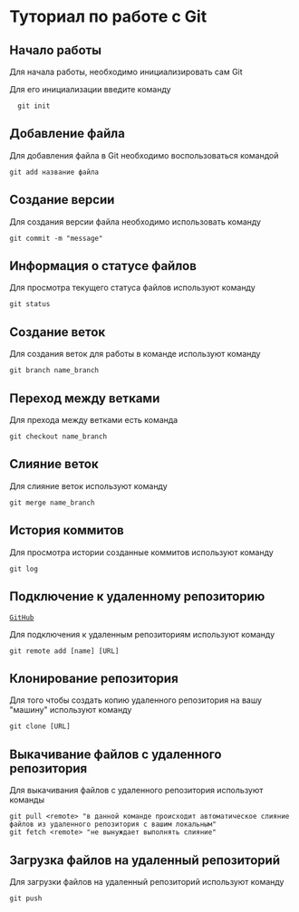 # Туториал по работе с Git

## Начало работы

Для начала работы, необходимо инициализировать сам Git

Для его инициализации введите команду 

```
  git init
```

## Добавление файла

Для добавления файла в Git необходимо воспользоваться командой 

```
git add название файла
```

## Создание версии

Для создания версии файла необходимо использовать команду
```
git commit -m "message"
```

## Информация о статусе файлов

Для просмотра текущего статуса файлов используют команду
~~~
git status
~~~

## Создание веток

Для создания веток для работы в команде используют команду
```
git branch name_branch
```
## Переход между ветками

Для прехода между ветками есть команда

```
git checkout name_branch
```
## Слияние веток

Для слияние веток используют команду
~~~
git merge name_branch
~~~

## История коммитов

Для просмотра истории созданные коммитов используют команду

~~~
git log
~~~

## Подключение к удаленному репозиторию

<code>[GitHub](https://github.com/)</code>

Для подключения к удаленным репозиториям используют команду

~~~
git remote add [name] [URL]
~~~

## Клонирование репозитория

Для того чтобы создать копию удаленного репозитория на вашу "машину" используют команду
~~~
git clone [URL]
~~~

## Выкачивание файлов с удаленного репозитория

Для выкачивания файлов с удаленного репозитория используют команды

~~~
git pull <remote> "в данной команде происходит автоматическое слияние файлов из удаленного репозитория с вашим локальным" 
git fetch <remote> "не вынуждает выполнять слияние"
~~~

## Загрузка файлов на удаленный репозиторий

Для загрузки файлов на удаленный репозиторий используют команду 

~~~
git push
~~~

